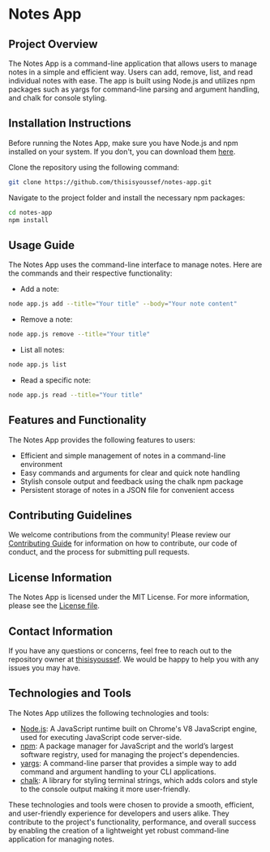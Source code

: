 # Notes App

## Project Overview

The Notes App is a command-line application that allows users to manage notes in a simple and efficient way. Users can add, remove, list, and read individual notes with ease. The app is built using Node.js and utilizes npm packages such as yargs for command-line parsing and argument handling, and chalk for console styling.

## Installation Instructions

Before running the Notes App, make sure you have Node.js and npm installed on your system. If you don't, you can download them [here](https://nodejs.org/en/download/).

Clone the repository using the following command:

```sh
git clone https://github.com/thisisyoussef/notes-app.git
```

Navigate to the project folder and install the necessary npm packages:

```sh
cd notes-app
npm install
```

## Usage Guide

The Notes App uses the command-line interface to manage notes. Here are the commands and their respective functionality:

* Add a note:

```sh
node app.js add --title="Your title" --body="Your note content"
```

* Remove a note:

```sh
node app.js remove --title="Your title"
```

* List all notes:

```sh
node app.js list
```

* Read a specific note:

```sh
node app.js read --title="Your title"
```

## Features and Functionality

The Notes App provides the following features to users:

* Efficient and simple management of notes in a command-line environment
* Easy commands and arguments for clear and quick note handling
* Stylish console output and feedback using the chalk npm package
* Persistent storage of notes in a JSON file for convenient access

## Contributing Guidelines

We welcome contributions from the community! Please review our [Contributing Guide](CONTRIBUTING.md) for information on how to contribute, our code of conduct, and the process for submitting pull requests.

## License Information

The Notes App is licensed under the MIT License. For more information, please see the [License file](LICENSE).

## Contact Information

If you have any questions or concerns, feel free to reach out to the repository owner at [thisisyoussef](https://github.com/thisisyoussef). We would be happy to help you with any issues you may have.

## Technologies and Tools

The Notes App utilizes the following technologies and tools:

* [Node.js](https://nodejs.org/en/): A JavaScript runtime built on Chrome's V8 JavaScript engine, used for executing JavaScript code server-side.
* [npm](https://www.npmjs.com/): A package manager for JavaScript and the world’s largest software registry, used for managing the project's dependencies.
* [yargs](https://www.npmjs.com/package/yargs): A command-line parser that provides a simple way to add command and argument handling to your CLI applications.
* [chalk](https://www.npmjs.com/package/chalk): A library for styling terminal strings, which adds colors and style to the console output making it more user-friendly.

These technologies and tools were chosen to provide a smooth, efficient, and user-friendly experience for developers and users alike. They contribute to the project's functionality, performance, and overall success by enabling the creation of a lightweight yet robust command-line application for managing notes.